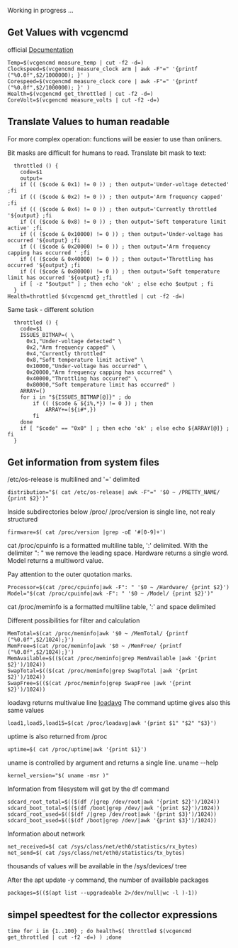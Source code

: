 Working in progress ...
## Get Values with vcgencmd
official [Documentation](https://www.raspberrypi.com/documentation/computers/os.html#vcgencmd)
```
Temp=$(vcgencmd measure_temp | cut -f2 -d=)
Clockspeed=$(vcgencmd measure_clock arm | awk -F"=" '{printf ("%0.0f",$2/1000000); }' )
Corespeed=$(vcgencmd measure_clock core | awk -F"=" '{printf ("%0.0f",$2/1000000); }' )
Health=$(vcgencmd get_throttled | cut -f2 -d=)
CoreVolt=$(vcgencmd measure_volts | cut -f2 -d=)
```
## Translate Values to human readable
For more complex operation: functions will be easier to use than onliners.

Bit masks are difficult for humans to read. Translate bit mask to text:
```
  throttled () {
    code=$1
    output=
    if (( ($code & 0x1) != 0 )) ; then output='Under-voltage detected' ;fi
    if (( ($code & 0x2) != 0 )) ; then output='Arm frequency capped' ;fi
    if (( ($code & 0x4) != 0 )) ; then output='Currently throttled '${output} ;fi
    if (( ($code & 0x8) != 0 )) ; then output='Soft temperature limit active' ;fi
    if (( ($code & 0x10000) != 0 )) ; then output='Under-voltage has occurred '${output} ;fi
    if (( ($code & 0x20000) != 0 )) ; then output='Arm frequency capping has occurred ' ;fi
    if (( ($code & 0x40000) != 0 )) ; then output='Throttling has occurred '${output} ;fi
    if (( ($code & 0x80000) != 0 )) ; then output='Soft temperature limit has occurred '${output} ;fi
    if [ -z "$output" ] ; then echo 'ok' ; else echo $output ; fi
  }
Health=throttled $(vcgencmd get_throttled | cut -f2 -d=)
```
Same task - different solution
```
  throttled () {
    code=$1
    ISSUES_BITMAP=( \
      0x1,"Under-voltage detected" \
      0x2,"Arm frequency capped" \
      0x4,"Currently throttled"
      0x8,"Soft temperature limit active" \
      0x10000,"Under-voltage has occurred" \
      0x20000,"Arm frequency capping has occurred" \
      0x40000,"Throttling has occurred" \
      0x80000,"Soft temperature limit has occurred" )
    ARRAY=()
    for i in "${ISSUES_BITMAP[@]}" ; do
        if (( ($code & ${i%,*}) != 0 )) ; then 
	        ARRAY+=(${i#*,})
        fi
    done
    if [ "$code" == "0x0" ] ; then echo 'ok' ; else echo ${ARRAY[@]} ; fi
  }
```
## Get information from system files
 /etc/os-release is multilined and '=' delimited
```
distribution="$( cat /etc/os-release| awk -F"=" '$0 ~ /PRETTY_NAME/ {print $2}')"
```
Inside subdirectories below /proc/
/proc/version is single line, not realy structured
```
firmware=$( cat /proc/version |grep -oE '#[0-9]+')
```
cat /proc/cpuinfo is a formatted multiline table, ':' delimited. With the delimiter ": " we remove the leading space.
Hardware returns a single word. Model returns a multiword value. 

Pay attention to the outer quotation marks.
```
Processor=$(cat /proc/cpuinfo|awk -F": " '$0 ~ /Hardware/ {print $2}')
Model="$(cat /proc/cpuinfo|awk -F": " '$0 ~ /Model/ {print $2}')"
```
cat /proc/meminfo is a formatted multiline table, ':' and space delimited

Different possibilities for filter and calculation
```
MemTotal=$(cat /proc/meminfo|awk '$0 ~ /MemTotal/ {printf ("%0.0f",$2/1024);}')
MemFree=$(cat /proc/meminfo|awk '$0 ~ /MemFree/ {printf ("%0.0f",$2/1024);}')
MemAvailable=$(($(cat /proc/meminfo|grep MemAvailable |awk '{print $2}')/1024))
SwapTotal=$(($(cat /proc/meminfo|grep SwapTotal |awk '{print $2}')/1024))
SwapFree=$(($(cat /proc/meminfo|grep SwapFree |awk '{print $2}')/1024))
```
loadavg returns multivalue line [loadavg](https://linuxwiki.de/proc/loadavg) The command uptime gives also this same values
```
load1,load5,load15=$(cat /proc/loadavg|awk '{print $1" "$2" "$3}')
```
uptime is also returned from /proc
```
uptime=$( cat /proc/uptime|awk '{print $1}')
```
uname is controlled by argument and returns a single line. uname --help
```
kernel_version="$( uname -msr )"
```
Information from filesystem will get by the df command
```
sdcard_root_total=$(($(df /|grep /dev/root|awk '{print $2}')/1024))
sdcard_boot_total=$(($(df /boot|grep /dev/|awk '{print $2}')/1024))
sdcard_root_used=$(($(df /|grep /dev/root|awk '{print $3}')/1024))
sdcard_boot_used=$(($(df /boot|grep /dev/|awk '{print $3}')/1024))
```
Information about network
```
net_received=$( cat /sys/class/net/eth0/statistics/rx_bytes)
net_send=$( cat /sys/class/net/eth0/statistics/tx_bytes)
```
thousands of values will be available in the /sys/devices/ tree


After the apt update -y command, the number of availlable packages
```
packages=$(($(apt list --upgradeable 2>/dev/null|wc -l )-1))
```
## simpel speedtest for the collector expressions
```
time for i in {1..100} ; do health=$( throttled $(vcgencmd get_throttled | cut -f2 -d=) ) ;done
```
